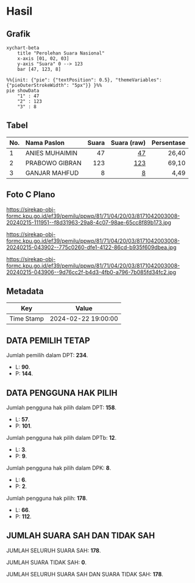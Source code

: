 # Hasil

## Grafik

```mermaid
xychart-beta
    title "Perolehan Suara Nasional"
    x-axis [01, 02, 03]
    y-axis "Suara" 0 --> 123
    bar [47, 123, 8]
```

```mermaid
%%{init: {"pie": {"textPosition": 0.5}, "themeVariables": {"pieOuterStrokeWidth": "5px"}} }%%
pie showData
    "1" : 47
    "2" : 123
    "3" : 8
```

## Tabel

| No. | Nama Paslon    | Suara | Suara (raw) | Persentase |
|:--- |:-------------- | -----:| -----------:| ----------:|
| 1   | ANIES MUHAIMIN | 47    | [47][p-1]   | 26,40      |
| 2   | PRABOWO GIBRAN | 123   | [123][p-2]  | 69,10      |
| 3   | GANJAR MAHFUD  | 8     | [8][p-3]    | 4,49       |


[p-1]: https://github.com/gigit-pemilu/pemilu-2024/blob/main/pilpres/hitung-suara/sub/81-maluku/sub/71-kota-ambon/sub/04-teluk-ambon/sub/2003-rumah-tiga/sub/008-tps/sub/paslon-1.txt
[p-2]: https://github.com/gigit-pemilu/pemilu-2024/blob/main/pilpres/hitung-suara/sub/81-maluku/sub/71-kota-ambon/sub/04-teluk-ambon/sub/2003-rumah-tiga/sub/008-tps/sub/paslon-2.txt
[p-3]: https://github.com/gigit-pemilu/pemilu-2024/blob/main/pilpres/hitung-suara/sub/81-maluku/sub/71-kota-ambon/sub/04-teluk-ambon/sub/2003-rumah-tiga/sub/008-tps/sub/paslon-3.txt

## Foto C Plano

https://sirekap-obj-formc.kpu.go.id/ef39/pemilu/ppwp/81/71/04/20/03/8171042003008-20240215-111951--f8d31963-29a8-4c07-98ae-65cc8f89b173.jpg

https://sirekap-obj-formc.kpu.go.id/ef39/pemilu/ppwp/81/71/04/20/03/8171042003008-20240215-043902--775c0260-dfe1-4122-86cd-b935f609dbea.jpg

https://sirekap-obj-formc.kpu.go.id/ef39/pemilu/ppwp/81/71/04/20/03/8171042003008-20240215-043906--9d76cc2f-b4d3-4fb0-a796-7b085fd34fc2.jpg


## Metadata

| Key        | Value               |
| ---------- | ------------------- |
| Time Stamp | 2024-02-22 19:00:00 |


## DATA PEMILIH TETAP

Jumlah pemilih dalam DPT: **234**.
 * L: **90**.
 * P: **144**.

## DATA PENGGUNA HAK PILIH

Jumlah pengguna hak pilih dalam DPT: **158**.
 * L: **57**.
 * P: **101**.

Jumlah pengguna hak pilih dalam DPTb: **12**.
 * L: **3**.
 * P: **9**.

Jumlah pengguna hak pilih dalam DPK: **8**.
 * L: **6**.
 * P: **2**.

Jumlah pengguna hak pilih: **178**.
 * L: **66**.
 * P: **112**.

## JUMLAH SUARA SAH DAN TIDAK SAH

JUMLAH SELURUH SUARA SAH: **178**.

JUMLAH SUARA TIDAK SAH: **0**.

JUMLAH SELURUH SUARA SAH DAN SUARA TIDAK SAH: **178**.


